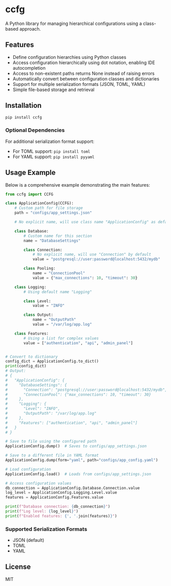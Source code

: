 # ccfg

A Python library for managing hierarchical configurations using a class-based approach.

## Features

- Define configuration hierarchies using Python classes
- Access configuration hierarchically using dot notation, enabling IDE autocompletion
- Access to non-existent paths returns None instead of raising errors
- Automatically convert between configuration classes and dictionaries
- Support for multiple serialization formats (JSON, TOML, YAML)
- Simple file-based storage and retrieval

## Installation

```bash
pip install ccfg
```

### Optional Dependencies

For additional serialization format support:
- For TOML support: `pip install toml`
- For YAML support: `pip install pyyaml`

## Usage Example

Below is a comprehensive example demonstrating the main features:

```python
from ccfg import CCFG

class ApplicationConfig(CCFG):
    # Custom path for file storage
    path = "configs/app_settings.json"

    # No explicit name, will use class name "ApplicationConfig" as default

    class Database:
        # Custom name for this section
        name = "DatabaseSettings"

        class Connection:
            # No explicit name, will use "Connection" by default
            value = "postgresql://user:password@localhost:5432/mydb"

        class Pooling:
            name = "ConnectionPool"
            value = {"max_connections": 10, "timeout": 30}

    class Logging:
        # Using default name "Logging"

        class Level:
            value = "INFO"

        class Output:
            name = "OutputPath"
            value = "/var/log/app.log"

    class Features:
        # Using a list for complex values
        value = ["authentication", "api", "admin_panel"]


# Convert to dictionary
config_dict = ApplicationConfig.to_dict()
print(config_dict)
# Output:
# {
#   "ApplicationConfig": {
#     "DatabaseSettings": {
#       "Connection": "postgresql://user:password@localhost:5432/mydb",
#       "ConnectionPool": {"max_connections": 10, "timeout": 30}
#     },
#     "Logging": {
#       "Level": "INFO",
#       "OutputPath": "/var/log/app.log"
#     },
#     "Features": ["authentication", "api", "admin_panel"]
#   }
# }

# Save to file using the configured path
ApplicationConfig.dump()  # Saves to configs/app_settings.json

# Save to a different file in YAML format
ApplicationConfig.dump(form="yaml", path="configs/app_config.yaml")

# Load configuration
ApplicationConfig.load()  # Loads from configs/app_settings.json

# Access configuration values
db_connection = ApplicationConfig.Database.Connection.value
log_level = ApplicationConfig.Logging.Level.value
features = ApplicationConfig.Features.value

print(f"Database connection: {db_connection}")
print(f"Log level: {log_level}")
print(f"Enabled features: {', '.join(features)}")
```

### Supported Serialization Formats

- JSON (default)
- TOML
- YAML

## License

MIT
